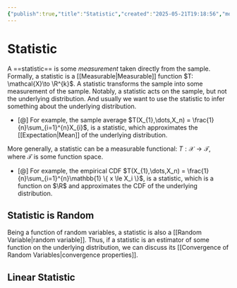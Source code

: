 ```yaml
---
{"publish":true,"title":"Statistic","created":"2025-05-21T19:18:56","modified":"2025-05-24T23:56:44","cssclasses":"","state":"[[%wip]]","sup":["[[Statistics]]"],"aliases":null,"type":"note"}
---
```



# Statistic

A ==statistic== is some *measurement* taken directly from the sample.
Formally, a statistic is a [[Measurable\|Measurable]] function $T: \mathcal{X}\to \R^{k}$.
A statistic transforms the sample into some measurement of the sample.
Notably, a statistic acts on the sample, but not the underlying distribution. And usually we want to use the statistic to infer something about the underlying distribution.

- [@] For example, the sample average $T(X_{1},\dots,X_n) = \frac{1}{n}\sum_{i=1}^{n}X_{i}$, is a statistic, which approximates the [[Expectation\|Mean]] of the underlying distribution.

More generally, a statistic can be a measurable functional: $T : \mathcal{X}\to \mathcal{T}$, where $\mathcal{T}$ is some function space.

- [@] For example, the empirical CDF $T(X_{1},\dots,X_n) = \frac{1}{n}\sum_{i=1}^{n}\mathbb{1} \{ x \le  X_i \}$, is a statistic, which is a function on $\R$ and approximates the CDF of the underlying distribution.

## Statistic is Random

Being a function of random variables, a statistic is also a [[Random Variable\|random variable]].
Thus, if a statistic is an estimator of some function on the underlying distribution, we can discuss its [[Convergence of Random Variables\|convergence properties]].

## Linear Statistic
